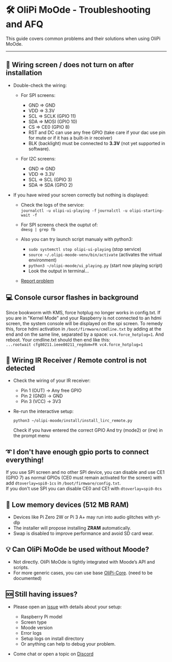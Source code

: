# 🛠️ OliPi MoOde - Troubleshooting and AFQ

This guide covers common problems and their solutions when using OliPi MoOde.

---

## 🔌 Wiring screen / does not turn on after installation

- Double-check the wiring:
  - For SPI screens:
    - GND => GND
    - VDD => 3.3V
    - SCL => SCLK (GPIO 11)
    - SDA => MOSI (GPIO 10)
    - CS  => CE0  (GPIO 8)
    - RST and DC can use any free GPIO (take care if your dac use pin for mute or if it has a built-in ir receiver)
    - BLK (backlight) must be connected to **3.3V** (not yet supported in software).
          
  - For I2C screens:
    - GND => GND
    - VDD => 3.3V
    - SCL => SCL (GPIO 3)
    - SDA => SDA (GPIO 2)

- If you have wired your screen correctly but nothing is displayed:
    - Check the logs of the service:   
      `journalctl -u olipi-ui-playing -f`
      `journalctl -u olipi-starting-wait -f`

    - For SPI screens check the ouptut of:  
      `dmesg | grep fb`

    - Also you can try launch script manualy with python3:
        - `sudo systemctl stop olipi-ui-playing` (stop service)
        - `source ~/.olipi-moode-venv/bin/activate` (activates the virtual environment)
        - `python3 ~/olipi-moode/ui_playing.py` (start now playing script)
        - Look the output in terminal...
    - [Report problem](#-still-having-issues)

## 💻 Console cursor flashes in background

Since bookworm with KMS, force hotplug no longer works in config.txt.
If you are in "Kernel Mode" and your Raspberry is not connected to an hdmi screen, the system console will be displayed on the spi screen. To remedy this, force hdmi activation in `/boot/firmware/cmdline.txt` by adding at the end and on the same line, separated by a space: `vc4.force_hotplug=1`. And reboot. Your cmdline.txt should then end like this:  
`...rootwait cfg80211.ieee80211_regdom=FR vc4.force_hotplug=1`  

## 📡 Wiring IR Receiver / Remote control is not detected

- Check the wiring of your IR receiver:
    - Pin 1 (OUT) → Any free GPIO
    - Pin 2 (GND) → GND 
    - Pin 3 (VCC) → 3V3

- Re-run the interactive setup:
  
  `python3 ~/olipi-moode/install/install_lirc_remote.py`
  
  Check if you have entered the correct GPIO And try (mode2) or (irw) in the prompt menu

## ➰ I don't have enough gpio ports to connect everything!

If you use SPI screen and no other SPI device, you can disable and use CE1 (GPIO 7) as normal GPIOs (CE0 must remain activated for the screen) with add `dtoverlay=spi0-1cs` in `/boot/firmware/config.txt`.  
If you don't use SPI you can disable CE0 and CE1 with `dtoverlay=spi0-0cs`

## 🧠 Low memory devices (512 MB RAM)

- Devices like Pi Zero 2W or Pi 3 A+ may run into audio glitches with yt-dlp
- The installer will propose installing **ZRAM** automatically.
- Swap is disabled to improve performance and avoid SD card wear.


## 💡 Can OliPi MoOde be used without Moode?

- Not directly. OliPi MoOde is tightly integrated with Moode’s API and scripts.
- For more generic cases, you can use base [OliPi-Core](https://github.com/OliPi-Project/olipi-core). (need to be documented)



## 🆘 Still having issues?

- Please open an [issue](https://github.com/OliPi-Project/olipi-moode/issues) with details about your setup: 
  - Raspberry Pi model 
  - Screen type 
  - Moode version 
  - Error logs
  - Setup logs on install directory
  - Or anything can help to debug your problem.

- Come chat or open a topic on [Discord](https://discord.gg/pku67XsFEE)
